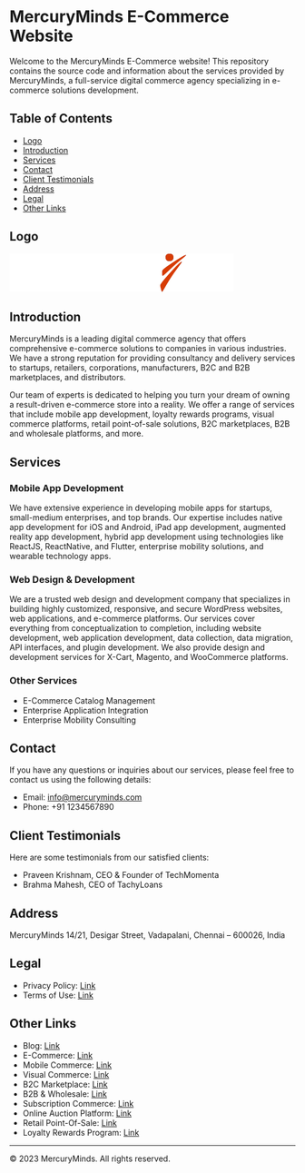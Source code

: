 # MercuryMinds E-Commerce Website

Welcome to the MercuryMinds E-Commerce website! This repository contains the source code and information about the services provided by MercuryMinds, a full-service digital commerce agency specializing in e-commerce solutions development.

## Table of Contents
- [Logo](#logo)
- [Introduction](#introduction)
- [Services](#services)
- [Contact](#contact)
- [Client Testimonials](#client-testimonials)
- [Address](#address)
- [Legal](#legal)
- [Other Links](#other-links)

## Logo
![Logo](cropped-logo-1.png)

## Introduction
MercuryMinds is a leading digital commerce agency that offers comprehensive e-commerce solutions to companies in various industries. We have a strong reputation for providing consultancy and delivery services to startups, retailers, corporations, manufacturers, B2C and B2B marketplaces, and distributors.

Our team of experts is dedicated to helping you turn your dream of owning a result-driven e-commerce store into a reality. We offer a range of services that include mobile app development, loyalty rewards programs, visual commerce platforms, retail point-of-sale solutions, B2C marketplaces, B2B and wholesale platforms, and more.

## Services
### Mobile App Development
We have extensive experience in developing mobile apps for startups, small-medium enterprises, and top brands. Our expertise includes native app development for iOS and Android, iPad app development, augmented reality app development, hybrid app development using technologies like ReactJS, ReactNative, and Flutter, enterprise mobility solutions, and wearable technology apps.

### Web Design & Development
We are a trusted web design and development company that specializes in building highly customized, responsive, and secure WordPress websites, web applications, and e-commerce platforms. Our services cover everything from conceptualization to completion, including website development, web application development, data collection, data migration, API interfaces, and plugin development. We also provide design and development services for X-Cart, Magento, and WooCommerce platforms.

### Other Services
- E-Commerce Catalog Management
- Enterprise Application Integration
- Enterprise Mobility Consulting

## Contact
If you have any questions or inquiries about our services, please feel free to contact us using the following details:

- Email: [info@mercuryminds.com](mailto:info@mercuryminds.com)
- Phone: +91 1234567890

## Client Testimonials
Here are some testimonials from our satisfied clients:

- Praveen Krishnam, CEO & Founder of TechMomenta
- Brahma Mahesh, CEO of TachyLoans

## Address
MercuryMinds
14/21, Desigar Street,
Vadapalani,
Chennai – 600026, India

## Legal
- Privacy Policy: [Link](privacy-policy.md)
- Terms of Use: [Link](terms-of-use.md)

## Other Links
- Blog: [Link](https://www.mercuryminds.com/blog)
- E-Commerce: [Link](https://www.mercuryminds.com/e-commerce)
- Mobile Commerce: [Link](https://www.mercuryminds.com/mobile-commerce)
- Visual Commerce: [Link](https://www.mercuryminds.com/visual-commerce)
- B2C Marketplace: [Link](https://www.mercuryminds.com/b2c-marketplace)
- B2B & Wholesale: [Link](https://www.mercuryminds.com/b2b-wholesale)
- Subscription Commerce: [Link](https://www.mercuryminds.com/subscription-commerce)
- Online Auction Platform: [Link](https://www.mercuryminds.com/online-auction-platform)
- Retail Point-Of-Sale: [Link](https://www.mercuryminds.com/retail-point-of-sale)
- Loyalty Rewards Program: [Link](https://www.mercuryminds.com/loyalty-rewards-program)

---

© 2023 MercuryMinds. All rights reserved.
